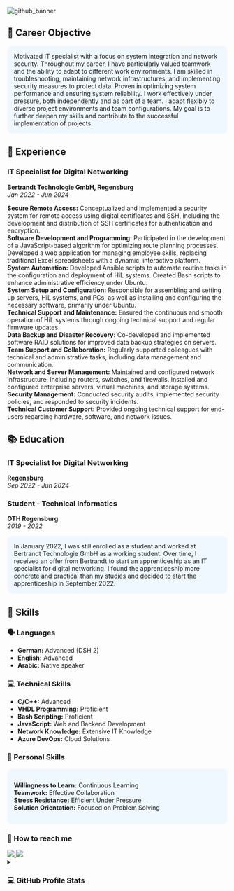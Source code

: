 ![github_banner](https://github.com/leonrostom/leonrostom/assets/48219025/3c8b4972-df35-4502-aa6c-87e17e773ed2)
<!--
<h1 align="center">
    <img src="https://readme-typing-svg.herokuapp.com/?font=Righteous&size=24&center=true&vCenter=true&width=600&height=70&duration=4000&lines=Welcome+to+my+Profile!+👋;+I'm+Modar+Rostom!;IT+Specialist+For+Digital+Networking;" />
</h1>
-->
## 🎯 Career Objective
<div style="background-color:#f0f8ff; padding:15px; border-radius:10px;">
Motivated IT specialist with a focus on system integration and network security. Throughout my career, I have particularly valued teamwork and the ability to adapt to different work environments. I am skilled in troubleshooting, maintaining network infrastructures, and implementing security measures to protect data. Proven in optimizing system performance and ensuring system reliability. I work effectively under pressure, both independently and as part of a team. I adapt flexibly to diverse project environments and team configurations. My goal is to further deepen my skills and contribute to the successful implementation of projects.
</div>

## 💼 Experience

### IT Specialist for Digital Networking
**Bertrandt Technologie GmbH, Regensburg**  
*Jan 2022 - Jun 2024*

<ul style="list-style-type: none; padding-left: 0;">
  <li><b>Secure Remote Access:</b> Conceptualized and implemented a security system for remote access using digital certificates and SSH, including the development and distribution of SSH certificates for authentication and encryption.</li>
  <li><b>Software Development and Programming:</b> Participated in the development of a JavaScript-based algorithm for optimizing route planning processes. Developed a web application for managing employee skills, replacing traditional Excel spreadsheets with a dynamic, interactive platform.</li>
  <li><b>System Automation:</b> Developed Ansible scripts to automate routine tasks in the configuration and deployment of HiL systems. Created Bash scripts to enhance administrative efficiency under Ubuntu.</li>
  <li><b>System Setup and Configuration:</b> Responsible for assembling and setting up servers, HiL systems, and PCs, as well as installing and configuring the necessary software, primarily under Ubuntu.</li>
  <li><b>Technical Support and Maintenance:</b> Ensured the continuous and smooth operation of HiL systems through ongoing technical support and regular firmware updates.</li>
  <li><b>Data Backup and Disaster Recovery:</b> Co-developed and implemented software RAID solutions for improved data backup strategies on servers.</li>
  <li><b>Team Support and Collaboration:</b> Regularly supported colleagues with technical and administrative tasks, including data management and communication.</li>
  <li><b>Network and Server Management:</b> Maintained and configured network infrastructure, including routers, switches, and firewalls. Installed and configured enterprise servers, virtual machines, and storage systems.</li>
  <li><b>Security Management:</b> Conducted security audits, implemented security policies, and responded to security incidents.</li>
  <li><b>Technical Customer Support:</b> Provided ongoing technical support for end-users regarding hardware, software, and network issues.</li>
</ul>


## 📚 Education

### IT Specialist for Digital Networking
**Regensburg**  
*Sep 2022 - Jun 2024*

### Student - Technical Informatics
**OTH Regensburg**  
*2019 - 2022*

<div style="background-color:#f0f8ff; padding:15px; border-radius:10px;">
In January 2022, I was still enrolled as a student and worked at Bertrandt Technologie GmbH as a working student. Over time, I received an offer from Bertrandt to start an apprenticeship as an IT specialist for digital networking. I found the apprenticeship more concrete and practical than my studies and decided to start the apprenticeship in September 2022.
</div>


## 🎨 Skills

### 🗣️ Languages
- **German:** Advanced (DSH 2)
- **English:** Advanced
- **Arabic:** Native speaker

### 💻 Technical Skills
- **C/C++:** Advanced
- **VHDL Programming:** Proficient
- **Bash Scripting:** Proficient
- **JavaScript:** Web and Backend Development
- **Network Knowledge:** Extensive IT Knowledge
- **Azure DevOps:** Cloud Solutions

### 🤝 Personal Skills
<div style="background-color:#f0f8ff; padding:15px; border-radius:10px;">
<ul style="list-style-type: none; padding-left: 0;">
  <li><b>Willingness to Learn:</b> Continuous Learning</li>
  <li><b>Teamwork:</b> Effective Collaboration</li>
  <li><b>Stress Resistance:</b> Efficient Under Pressure</li>
  <li><b>Solution Orientation:</b> Focused on Problem Solving</li>
</ul>
</div>

### 📩 How to reach me 
<div align="left" dir="auto"> 
<a href="mailto:rostom@yahoo.com
">
  <img src="https://camo.githubusercontent.com/71a0f4bfcf1f2220e2b1c246ac2ee681c47ee914d1c1f0e27a0e6c9ac2e9f134/68747470733a2f2f696d672e736869656c64732e696f2f62616467652f476d61696c2d4431343833363f7374796c653d666f722d7468652d6261646765266c6f676f3d676d61696c266c6f676f436f6c6f723d7768697465" style="max-width: 100%;">
</a>
  <a href="https://www.linkedin.com/in/modar-rostom-78368926a" rel="nofollow">
    <img src="https://camo.githubusercontent.com/591c02e8ff595d43e0b35b1b29aed639a7154b959cd8f8c854b9e176d885b094/68747470733a2f2f696d672e736869656c64732e696f2f62616467652f4c696e6b6564496e2d3030373742353f7374796c653d666f722d7468652d6261646765266c6f676f3d6c696e6b6564696e266c6f676f436f6c6f723d7768697465" style="max-width: 100%;">
  </a>
</div>

<details><summary><h3>💻 GitHub Profile Stats</h3></summary>


----

<p align="center">
    <a href="https://github.com/anuraghazra/github-readme-stats">
        <img alt="7oSkaaa's Github Stats" src="https://github-readme-stats.vercel.app/api?username=leonrostom&show_icons=true&count_private=true&locale=en&theme=tokyonight&layout=compact" height="230px"/></a>
    <img src="https://github-readme-stats.vercel.app/api/top-langs?username=leonrostom&langs_count=10&show_icons=true&locale=en&theme=tokyonight" alt="Mettice" height="230px"/>
<br/>
</p>
<div align="center">
  <img src="https://komarev.com/ghpvc/?username=leonrostom&style=for-the-badge&color=green" alt=""/>
</div>
<p align="center">
  <img src="https://media.giphy.com/media/jpVnC65DmYeyRL4LHS/giphy.gif" width="70%" height="65px">
</p> 
</details>
<!--
-->

